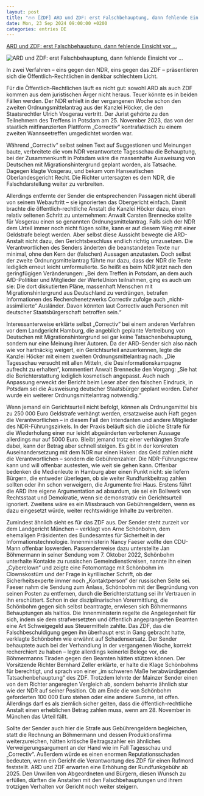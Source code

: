 ```yaml
---
layout: post
title: "🔥🔥 [ZDF] ARD und ZDF: erst Falschbehauptung, dann fehlende Einsicht vor ..."
date: Mon, 23 Sep 2024 09:00:00 +0200
categories: entries DE
---
```

[ARD und ZDF: erst Falschbehauptung, dann fehlende Einsicht vor ...](https://www.tichyseinblick.de/daili-es-sentials/ard-zdf-falschbehauptung-fehlende-einsicht-gericht/)

![ARD und ZDF: erst Falschbehauptung, dann fehlende Einsicht vor ...](https://www.tichyseinblick.de/wp-content/uploads/2024/09/ard_ndr_zdf_.jpeg)

In zwei Verfahren – eins gegen den NDR, eins gegen das ZDF – präsentieren sich die Öffentlich-Rechtlichen in denkbar schlechtem Licht.

Für die Öffentlich-Rechtlichen läuft es nicht gut: sowohl ARD als auch ZDF kommen aus dem juristischen Ärger nicht heraus. Teuer könnte es in beiden Fällen werden. Der NDR erhielt in der vergangenen Woche schon den zweiten Ordnungsmittelantrag aus der Kanzlei Höcker, die den Staatsrechtler Ulrich Vosgerau vertritt. Der Jurist gehörte zu den Teilnehmern des Treffens in Potsdam am 25. November 2023, das von der staatlich mitfinanzierten Plattform „Correctiv“ kontrafaktisch zu einem zweiten Wannseetreffen umgedichtet worden war.

Während „Correctiv“ selbst seinen Text auf Suggestionen und Meinungen baute, verbreitete die vom NDR verantwortete Tagesschau die Behauptung, bei der Zusammenkunft in Potsdam wäre die massenhafte Ausweisung von Deutschen mit Migrationshintergrund geplant worden, als Tatsache. Dagegen klagte Vosgerau, und bekam vom Hanseatischen Oberlandesgericht Recht. Die Richter untersagten es dem NDR, die Falschdarstellung weiter zu verbreiten.

Allerdings entfernte der Sender die entsprechenden Passagen nicht überall von seinem Webauftritt – sie ignorierten das Obergericht einfach. Damit brachte die öffentlich-rechtliche Anstalt die Kanzlei Höcker dazu, einen relativ seltenen Schritt zu unternehmen: Anwalt Carsten Brennecke stellte für Vosgerau einen so genannten Ordnungsmittelantrag. Falls sich der NDR dem Urteil immer noch nicht fügen sollte, kann er auf diesem Weg mit einer Geldstrafe belegt werden. Aber selbst diese Aussicht bewegte die ARD-Anstalt nicht dazu, den Gerichtsbeschluss endlich richtig umzusetzen. Die Verantwortlichen des Senders änderten die beanstandeten Texte nur minimal, ohne den Kern der (falschen) Aussagen anzutasten. Doch selbst der zweite Ordnungsmittelantrag führte nur dazu, dass der NDR die Texte lediglich erneut leicht umformulierte. So heißt es beim NDR jetzt nach den geringfügigen Veränderungen: „Bei dem Treffen in Potsdam, an dem auch AfD-Politiker und Mitglieder der WerteUnion teilnahmen, ging es auch um sie: Die dort diskutierten Pläne, massenhaft Menschen mit Migrationshintergrund aus Deutschland zu verdrängen, betrafen Informationen des Recherchenetzwerks Correctiv zufolge auch „nicht-assimilierte“ Ausländer. Davon könnten laut Correctiv auch Personen mit deutscher Staatsbürgerschaft betroffen sein.“

Interessanterweise erklärte selbst „Correctiv“ bei einem anderen Verfahren vor dem Landgericht Hamburg, die angeblich geplante Vertreibung von Deutschen mit Migrationshintergrund sei gar keine Tatsachenbehauptung, sondern nur eine Meinung ihrer Autoren. Da der ARD-Sender sich also nach wie vor hartnäckig weigert, ein Gerichtsurteil anzuerkennen, legte die Kanzlei Höcker mit einem zweiten Ordnungsmittelantrag nach. „Die Tagesschau versucht mit allen Mitteln, die Desinformationskampagne aufrecht zu erhalten“, kommentiert Anwalt Brennecke den Vorgang: „Sie hat die Berichterstattung lediglich kosmetisch angepasst. Auch nach Anpassung erweckt der Bericht beim Leser aber den falschen Eindruck, in Potsdam sei die Ausweisung deutscher Staatsbürger geplant worden. Daher wurde ein weiterer Ordnungsmittelantrag notwendig.“

Wenn jemand ein Gerichtsurteil nicht befolgt, können als Ordnungsmittel bis zu 250 000 Euro Geldstrafe verhängt werden, ersatzweise auch Haft gegen die Verantwortlichen – in diesem Fall den Intendanten und andere Mitglieder des NDR-Führungszirkels. In der Praxis beläuft sich die übliche Strafe für die Wiederholung einer nur leicht abgeänderten verbotenen Aussage allerdings nur auf 5000 Euro. Bleibt jemand trotz einer verhängten Strafe dabei, kann der Betrag aber schnell steigen. Es gibt in der konkreten Auseinandersetzung mit dem NDR nur einen Haken: das Geld zahlen nicht die Verantwortlichen – sondern die Gebührenzahler. Die NDR-Führungscrew kann und will offenbar austesten, wie weit sie gehen kann. Offenbar bedenken die Medienleute in Hamburg aber einen Punkt nicht: sie liefern Bürgern, die entweder überlegen, ob sie weiter Rundfunkbeitrag zahlen sollten oder ihn schon verweigern, die Argumente frei Haus. Erstens führt die ARD ihre eigene Argumentation ad absurdum, sie sei ein Bollwerk von Rechtsstaat und Demokratie, wenn sie demonstrativ ein Gerichtsurteil ignoriert. Zweitens wäre es ein Missbrauch von Gebührengeldern, wenn es dazu eingesetzt würde, weiter rechtswidrige Inhalte zu verbreiten.

Zumindest ähnlich sieht es für das ZDF aus. Der Sender steht zurzeit vor dem Landgericht München – verklagt von Arne Schönbohm, dem ehemaligen Präsidenten des Bundesamtes für Sicherheit in der Informationstechnologie. Innenministerin Nancy Faeser wollte den CDU-Mann offenbar loswerden. Passenderweise dazu unterstellte Jan Böhmermann in seiner Sendung vom 7. Oktober 2022, Schönbohm unterhalte Kontakte zu russischen Gemeindienstkreisen, nannte ihn einen „Cyberclown“ und zeigte eine Fotomontage mit Schönbohm im Clownskostüm und der Frage in kyrillischer Schrift, ob der Sicherheitsexperte immer noch „Kontaktperson“ der russischen Seite sei. Faeser nahm die Sendung zum Anlass, Schönbohm mit der Begründung von seinen Posten zu entfernen, durch die Berichterstattung sei ihr Vertrauen in ihn erschüttert. Schon in der disziplinarischen Vorermittlung, die Schönbohm gegen sich selbst beantragte, erwiesen sich Böhmermanns Behauptungen als haltlos. Die Innenministerin regelte die Angelegenheit für sich, indem sie dem strafversetzten und öffentlich angeprangerten Beamten eine Art Schweigegeld aus Steuermitteln zahlte. Das ZDF, das die Falschbeschuldigung gegen ihn überhaupt erst in Gang gebracht hatte, verklagte Schönbohm wie erwähnt auf Schadensersatz. Der Sender behauptete auch bei der Verhandlung in der vergangenen Woche, korrekt recherchiert zu haben – legte allerdings keinerlei Belege vor, die Böhmermanns Tiraden gegen den Beamten hätten stützen können. Der Vorsitzende Richter Bernhard Zeller erklärte, er halte die Klage Schönbohms für berechtigt, und sprach von einer „im schweren Maße herabwürdigenden Tatsachenbehauptung“ des ZDF. Trotzdem lehnte der Mainzer Sender einen von dem Richter angeregten Vergleich ab, sondern beharrte ähnlich stur wie der NDR auf seiner Position. Ob am Ende die von Schönbohm geforderten 100 000 Euro stehen oder eine andere Summe, ist offen. Allerdings darf es als ziemlich sicher gelten, dass die öffentlich-rechtliche Anstalt einen erheblichen Betrag zahlen muss, wenn am 28. November in München das Urteil fällt.

Sollte der Sender auch hier die Strafe aus Gebührengeldern begleichen, statt die Rechnung an Böhmermann und dessen Produktionsfirma weiterzureichen, hätten kritische Beitragszahler ein ähnliches Verweigerungsargument an der Hand wie im Fall Tagesschau und „Correctiv“. Außerdem würde es einen enormen Reputationsschaden bedeuten, wenn ein Gericht die Verantwortung des ZDF für einen Rufmord feststellt. ARD und ZDF erwarten eine Erhöhung der Rundfunkgebühr ab 2025. Den Unwillen von Abgeordneten und Bürgern, diesen Wunsch zu erfüllen, dürften die Anstalten mit den Falschbehauptungen und ihrem trotzigen Verhalten vor Gericht noch weiter steigern.

